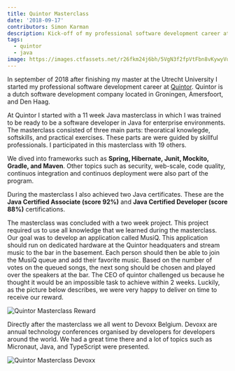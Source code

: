 ```yaml
---
title: Quintor Masterclass
date: '2018-09-17'
contributors: Simon Karman
description: Kick-off of my professional software development career at Quintor.
tags:
  - quintor
  - java
image: https://images.ctfassets.net/r26fkm24j6bh/5VgN3f2fpVtFbn8vKywyVu/6b313037e25742029ff7b1e453b0f590/quintormasterclass.jpg
---
```


In september of 2018 after finishing my master at the Utrecht University I started my professional software development career at [Quintor](https://quintor.nl/over-ons/). Quintor is a dutch software development company located in Groningen, Amersfoort, and Den Haag.

At Quintor I started with a 11 week Java masterclass in which I was trained to be ready to be a software developer in Java for enterprise environments. The masterclass consisted of three main parts: theoratical knowlegde, softskills, and practical exercises. These parts are were guided by skillful professionals. I participated in this masterclass with 19 others.

We dived into frameworks such as __Spring, Hibernate, Junit, Mockito, Gradle, and Maven__. Other topics such as security, web-scale, code quality, continuos integration and continuos deployment were also part of the program.

During the masterclass I also achieved two Java certificates. These are the __Java Certified Associate (score 92%)__ and __Java Certified Developer (score 88%)__ certifications.

The masterclass was concluded with a two week project. This project required us to use all knowledge that we learned during the masterclass. Our goal was to develop an application called MusiQ. This application should run on dedicated hardware at the Quintor headquaters and stream music to the bar in the basement. Each person should then be able to join the MusiQ queue and add their favorite music. Based on the number of votes on the queued songs, the next song should be chosen and played over the speakers at the bar. The CEO of quintor challenged us because he thought it would be an impossible task to achieve within 2 weeks. Luckily, as the picture below describes, we were very happy to deliver on time to receive our reward.

![Quintor Masterclass Reward](//images.ctfassets.net/r26fkm24j6bh/3eseEOnsQJ75eTlmrmzzVU/285aaa2ddb8313aca23e6ee69bb16181/quintormasterclass-reward.jpg)

Directly after the masterclass we all went to Devoxx Belgium. Devoxx are annual technology conferences organised by developers for developers around the world. We had a great time there and a lot of topics such as Micronaut, Java, and TypeScript were presented.

![Quintor Masterclass Devoxx](//images.ctfassets.net/r26fkm24j6bh/1OlQTA7Df9K8GJYOtaeCFy/a302fd5a4b8e2047245d905dab87d6e7/quintormasterclass-devoxx.jpg)